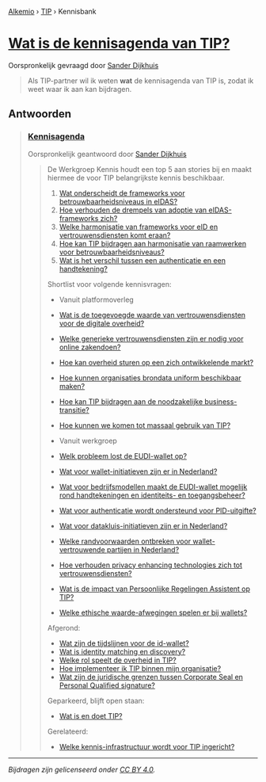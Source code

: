 [Alkemio](https://welcome.alkem.io/) › [TIP](https://alkem.io/tip/dashboard) › Kennisbank
# [Wat is de kennisagenda van TIP?](https://alkem.io/tip/collaboration/watisdekennisagen-9941)
Oorspronkelijk gevraagd door [Sander Dijkhuis](https://alkem.io/user/sander-dijkhuis-3912)
>Als TIP-partner wil ik weten __wat__ de kennisagenda van TIP is, zodat ik weet waar ik aan kan bijdragen.
## Antwoorden
>### [Kennisagenda](https://alkem.io/tip/collaboration/watisdekennisagen-9941/posts/kennisagenda-5711)
>Oorspronkelijk geantwoord door [Sander Dijkhuis](https://alkem.io/tip/collaboration/watisdekennisagen-9941/posts/kennisagenda-5711)
>>De Werkgroep Kennis houdt een top 5 aan stories bij en maakt hiermee de voor TIP belangrijkste kennis beschikbaar.
>>
>>1.  [Wat onderscheidt de frameworks voor betrouwbaarheidsniveaus in eIDAS?](https://alkem.io/tip/collaboration/watishetverschil-2324)
>>2.  [Hoe verhouden de drempels van adoptie van eIDAS-frameworks zich?](https://alkem.io/tip/collaboration/hoeverhoudendedre-5452)
>>3.  [Welke harmonisatie van frameworks voor eID en vertrouwensdiensten komt eraan?](https://alkem.io/tip/collaboration/welkeharmonisatiev-4038)
>>4.  [Hoe kan TIP bijdragen aan harmonisatie van raamwerken voor betrouwbaarheidsniveaus?](https://alkem.io/tip/collaboration/welkepositiekanti-1496)
>>5.  [Wat is het verschil tussen een authenticatie en een handtekening?](https://alkem.io/tip/collaboration/watishetverschil-2823)
>>
>>Shortlist voor volgende kennisvragen:
>>
>>*   Vanuit platformoverleg
>>
>>    *   [Wat is de toegevoegde waarde van vertrouwensdiensten voor de digitale overheid?](https://alkem.io/tip/collaboration/watisdetoegevoegd-5977)
>>    *   [Welke generieke vertrouwensdiensten zijn er nodig voor online zakendoen?](https://alkem.io/tip/collaboration/welkegeneriekevert-1149)
>>    *   [Hoe kan overheid sturen op een zich ontwikkelende markt?](https://alkem.io/tip/collaboration/hoekanoverheidstu-662)
>>    *   [Hoe kunnen organisaties brondata uniform beschikbaar maken?](https://alkem.io/tip/collaboration/hoekunnenorganisat-6381)
>>    *   [Hoe kan TIP bijdragen aan de noodzakelijke business-transitie?](https://alkem.io/tip/collaboration/hoekantipbijdrage-2801)
>>    *   [Hoe kunnen we komen tot massaal gebruik van TIP?](https://alkem.io/tip/collaboration/hoekunnenwekomen-4535)
>>
>>*   Vanuit werkgroep
>>
>>    *   [Welk probleem lost de EUDI-wallet op?](https://alkem.io/tip/collaboration/welkprobleemlostd-9718)
>>    *   [Wat voor wallet-initiatieven zijn er in Nederland?](https://alkem.io/tip/collaboration/watvoorwallet-init-2068)
>>    *   [Wat voor bedrijfsmodellen maakt de EUDI-wallet mogelijk rond handtekeningen en identiteits- en toegangsbeheer?](https://alkem.io/tip/collaboration/watvoorbedrijfsmod-6803)
>>    *   [Wat voor authenticatie wordt ondersteund voor PID-uitgifte?](https://alkem.io/tip/collaboration/watvoorauthenticat-3838)
>>    *   [Wat voor datakluis-initiatieven zijn er in Nederland?](https://alkem.io/tip/collaboration/watvoorinitiatieve-1713)
>>    *   [Welke randvoorwaarden ontbreken voor wallet-vertrouwende partijen in Nederland?](https://alkem.io/tip/collaboration/welkerandvoorwaarde-6229)
>>    *   [Hoe verhouden privacy enhancing technologies zich tot vertrouwensdiensten?](https://alkem.io/tip/collaboration/zijnprivacyenhanci-17)
>>    *   [Wat is de impact van Persoonlijke Regelingen Assistent op TIP?](https://alkem.io/tip/collaboration/watisdeimpactvan-169)
>>    *   [Welke ethische waarde-afwegingen spelen er bij wallets?](https://alkem.io/tip/collaboration/welkeethischewaard-9272)
>>
>>Afgerond:
>>
>>*   [Wat zijn de tijdslijnen voor de id-wallet?](https://alkem.io/tip/collaboration/watzijndetijdslij-733)
>>*   [Wat is identity matching en discovery?](https://alkem.io/tip/collaboration/watisidentitymatc-4236)
>>*   [Welke rol speelt de overheid in TIP?](https://alkem.io/tip/collaboration/welkerolspeeltde-1008)
>>*   [Hoe implementeer ik TIP binnen mijn organisatie?](https://alkem.io/tip/collaboration/hoeimplementeerik-4286)
>>*   [Wat zijn de juridische grenzen tussen Corporate Seal en Personal Qualified signature?](https://alkem.io/tip/collaboration/juridischegrenzent-2374)
>>
>>Geparkeerd, blijft open staan:
>>
>>*   [Wat is en doet TIP?](https://alkem.io/tip/collaboration/watisendoettip-4791)
>>
>>Gerelateerd:
>>
>>*   [Welke kennis-infrastructuur wordt voor TIP ingericht?](https://alkem.io/tip/collaboration/welkekennis-infrast-7437)
* * *
_Bijdragen zijn gelicenseerd onder [CC BY 4.0](https://creativecommons.org/licenses/by/4.0/deed.nl)._
